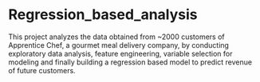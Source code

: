 # Regression_based_analysis
This project analyzes the data obtained from ~2000 customers of Apprentice Chef, a gourmet meal delivery company, by conducting exploratory data analysis, feature engineering, variable selection for modeling and finally building a regression based model to predict revenue of future customers.
